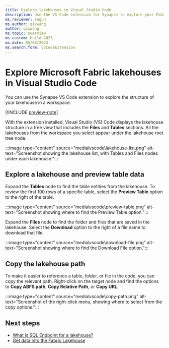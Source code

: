 ```yaml
---
title: Explore lakehouses in Visual Studio Code
description: Use the VS Code extension for Synapse to explore your Fabric lakehouses, including tables and raw data.
ms.reviewer: sngun
ms.author: qixwang
author: qixwang
ms.topic: overview
ms.custom: build-2023
ms.date: 05/08/2023
ms.search.form: VSCodeExtension
---
```


# Explore Microsoft Fabric lakehouses in Visual Studio Code

You can use the Synapse VS Code extension to explore the structure of your lakehouse in a workspace.

[!INCLUDE [preview-note](../includes/preview-note.md)]

With the extension installed, Visual Studio (VS) Code displays the lakehouse structure in a tree view that includes the **Files** and **Tables** sections. All the lakehouses from the workspace you select appear under the lakehouse root tree node.

:::image type="content" source="media\vscode\lakehouse-list.png" alt-text="Screenshot showing the lakehouse list, with Tables and Files nodes under each lakehouse.":::

## Explore a lakehouse and preview table data

Expand the **Tables** node to find the table entities from the lakehouse. To review the first 100 rows of a specific table, select the **Preview Table** option to the right of the table.

:::image type="content" source="media\vscode\preview-table.png" alt-text="Screenshot showing where to find the Preview Table option.":::

Expand the **Files** node to find the folder and files that are saved in the lakehouse. Select the **Download** option to the right of a file name to download that file.

:::image type="content" source="media\vscode\download-file.png" alt-text="Screenshot showing where to find the Download File option.":::

## Copy the lakehouse path

To make it easier to reference a table, folder, or file in the code, you can copy the relevant path. Right-click on the target node and find the options to **Copy ABFS path**, **Copy Relative Path**, or **Copy URL**.

:::image type="content" source="media\vscode\copy-path.png" alt-text="Screenshot of the right-click menu, showing where to select from the copy options.":::

## Next steps

- [What is SQL Endpoint for a lakehouse?](lakehouse-sql-endpoint.md)
- [Get data into the Fabric Lakehouse](load-data-lakehouse.md)
